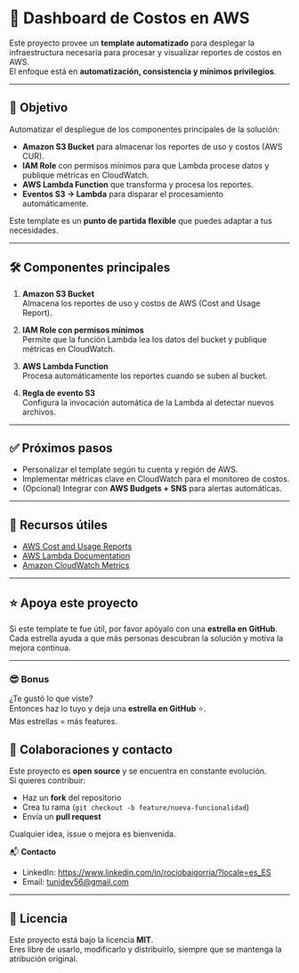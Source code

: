 # 🚀 Dashboard de Costos en AWS

Este proyecto provee un **template automatizado** para desplegar la infraestructura necesaria para procesar y visualizar reportes de costos en AWS.  
El enfoque está en **automatización, consistencia y mínimos privilegios**.

---

## 🎯 Objetivo

Automatizar el despliegue de los componentes principales de la solución:

- **Amazon S3 Bucket** para almacenar los reportes de uso y costos (AWS CUR).
- **IAM Role** con permisos mínimos para que Lambda procese datos y publique métricas en CloudWatch.
- **AWS Lambda Function** que transforma y procesa los reportes.
- **Eventos S3 → Lambda** para disparar el procesamiento automáticamente.

Este template es un **punto de partida flexible** que puedes adaptar a tus necesidades.

---

## 🛠️ Componentes principales

1. **Amazon S3 Bucket**  
   Almacena los reportes de uso y costos de AWS (Cost and Usage Report).

2. **IAM Role con permisos mínimos**  
   Permite que la función Lambda lea los datos del bucket y publique métricas en CloudWatch.

3. **AWS Lambda Function**  
   Procesa automáticamente los reportes cuando se suben al bucket.

4. **Regla de evento S3**  
   Configura la invocación automática de la Lambda al detectar nuevos archivos.

---

## ✅ Próximos pasos

- Personalizar el template según tu cuenta y región de AWS.  
- Implementar métricas clave en CloudWatch para el monitoreo de costos.  
- (Opcional) Integrar con **AWS Budgets + SNS** para alertas automáticas.

---

## 📖 Recursos útiles

- [AWS Cost and Usage Reports](https://docs.aws.amazon.com/cur/latest/userguide/what-is-cur.html)  
- [AWS Lambda Documentation](https://docs.aws.amazon.com/lambda/latest/dg/welcome.html)  
- [Amazon CloudWatch Metrics](https://docs.aws.amazon.com/AmazonCloudWatch/latest/monitoring/working_with_metrics.html)

---

## ⭐ Apoya este proyecto

Si este template te fue útil, por favor apóyalo con una **estrella en GitHub**.  
Cada estrella ayuda a que más personas descubran la solución y motiva la mejora continua.  

---

### 😎 Bonus  
¿Te gustó lo que viste?  
Entonces haz lo tuyo y deja una **estrella en GitHub** ⭐.  
Más estrellas = más features.
## 🤝 Colaboraciones y contacto

Este proyecto es **open source** y se encuentra en constante evolución.  
Si quieres contribuir:  
- Haz un **fork** del repositorio  
- Crea tu rama (`git checkout -b feature/nueva-funcionalidad`)  
- Envía un **pull request**  

Cualquier idea, issue o mejora es bienvenida.  

📬 **Contacto**  
- LinkedIn: https://www.linkedin.com/in/rociobaigorria/?locale=es_ES  
- Email: tunidev56@gmail.com  

---

## 📜 Licencia

Este proyecto está bajo la licencia **MIT**.  
Eres libre de usarlo, modificarlo y distribuirlo, siempre que se mantenga la atribución original.

